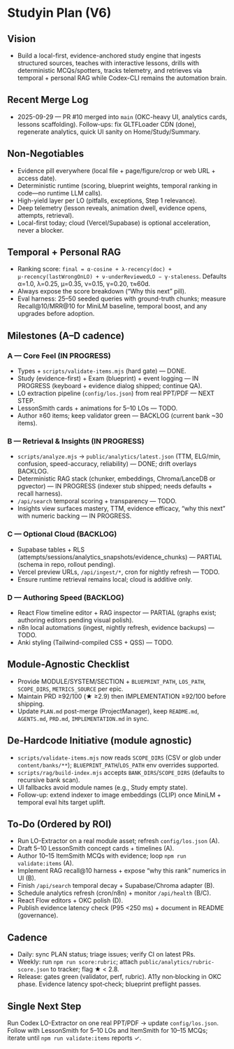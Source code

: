 # Studyin Plan (V6)

## Vision
- Build a local-first, evidence-anchored study engine that ingests structured sources, teaches with interactive lessons, drills with deterministic MCQs/spotters, tracks telemetry, and retrieves via temporal + personal RAG while Codex-CLI remains the automation brain.

## Recent Merge Log
- 2025-09-29 — PR #10 merged into `main` (OKC-heavy UI, analytics cards, lessons scaffolding). Follow-ups: fix GLTFLoader CDN (done), regenerate analytics, quick UI sanity on Home/Study/Summary.

## Non-Negotiables
- Evidence pill everywhere (local file + page/figure/crop or web URL + access date).  
- Deterministic runtime (scoring, blueprint weights, temporal ranking in code—no runtime LLM calls).  
- High-yield layer per LO (pitfalls, exceptions, Step 1 relevance).  
- Deep telemetry (lesson reveals, animation dwell, evidence opens, attempts, retrieval).  
- Local-first today; cloud (Vercel/Supabase) is optional acceleration, never a blocker.

## Temporal + Personal RAG
- Ranking score: `final = α·cosine + λ·recency(doc) + μ·recency(lastWrongOnLO) + ν·underReviewedLO − γ·staleness`.  Defaults α=1.0, λ=0.25, μ=0.35, ν=0.15, γ=0.20, τ≈60d.
- Always expose the score breakdown (“Why this next” pill).  
- Eval harness: 25–50 seeded queries with ground-truth chunks; measure Recall@10/MRR@10 for MiniLM baseline, temporal boost, and any upgrades before adoption.

## Milestones (A–D cadence)

### A — Core Feel (IN PROGRESS)
- Types + `scripts/validate-items.mjs` (hard gate) — DONE.
- Study (evidence-first) + Exam (blueprint) + event logging — IN PROGRESS (keyboard + evidence dialog shipped; continue QA).
- LO extraction pipeline (`config/los.json`) from real PPT/PDF — NEXT STEP.
- LessonSmith cards + animations for 5–10 LOs — TODO.
- Author ≥60 items; keep validator green — BACKLOG (current bank ~30 items).

### B — Retrieval & Insights (IN PROGRESS)
- `scripts/analyze.mjs` → `public/analytics/latest.json` (TTM, ELG/min, confusion, speed-accuracy, reliability) — DONE; drift overlays BACKLOG.
- Deterministic RAG stack (chunker, embeddings, Chroma/LanceDB or pgvector) — IN PROGRESS (indexer stub shipped; needs defaults + recall harness).
- `/api/search` temporal scoring + transparency — TODO.
- Insights view surfaces mastery, TTM, evidence efficacy, “why this next” with numeric backing — IN PROGRESS.

### C — Optional Cloud (BACKLOG)
- Supabase tables + RLS (attempts/sessions/analytics_snapshots/evidence_chunks) — PARTIAL (schema in repo, rollout pending).
- Vercel preview URLs, `/api/ingest/*`, cron for nightly refresh — TODO.
- Ensure runtime retrieval remains local; cloud is additive only.

### D — Authoring Speed (BACKLOG)
- React Flow timeline editor + RAG inspector — PARTIAL (graphs exist; authoring editors pending visual polish).
- n8n local automations (ingest, nightly refresh, evidence backups) — TODO.
- Anki styling (Tailwind-compiled CSS + QSS) — TODO.

## Module-Agnostic Checklist
- Provide MODULE/SYSTEM/SECTION + `BLUEPRINT_PATH`, `LOS_PATH`, `SCOPE_DIRS`, `METRICS_SOURCE` per epic.  
- Maintain PRD ≥92/100 (★ ≥2.9) then IMPLEMENTATION ≥92/100 before shipping.  
- Update `PLAN.md` post-merge (ProjectManager), keep `README.md`, `AGENTS.md`, `PRD.md`, `IMPLEMENTATION.md` in sync.

## De-Hardcode Initiative (module agnostic)
- `scripts/validate-items.mjs` now reads `SCOPE_DIRS` (CSV or glob under `content/banks/**`); `BLUEPRINT_PATH`/`LOS_PATH` env overrides supported.  
- `scripts/rag/build-index.mjs` accepts `BANK_DIRS`/`SCOPE_DIRS` (defaults to recursive bank scan).  
- UI fallbacks avoid module names (e.g., Study empty state).  
- Follow-up: extend indexer to image embeddings (CLIP) once MiniLM + temporal eval hits target uplift.

## To‑Do (Ordered by ROI)
- Run LO-Extractor on a real module asset; refresh `config/los.json` (A).  
- Draft 5–10 LessonSmith concept cards + timelines (A).  
- Author 10–15 ItemSmith MCQs with evidence; loop `npm run validate:items` (A).  
- Implement RAG recall@10 harness + expose “why this rank” numerics in UI (B).  
- Finish `/api/search` temporal decay + Supabase/Chroma adapter (B).  
- Schedule analytics refresh (cron/n8n) + monitor `/api/health` (B/C).  
- React Flow editors + OKC polish (D).  
- Publish evidence latency check (P95 <250 ms) + document in README (governance).

## Cadence
- Daily: sync PLAN status; triage issues; verify CI on latest PRs.  
- Weekly: run `npm run score:rubric`; attach `public/analytics/rubric-score.json` to tracker; flag ★ < 2.8.  
- Release: gates green (validator, perf, rubric). A11y non‑blocking in OKC phase. Evidence latency spot‑check; blueprint preflight passes.

## Single Next Step
Run Codex LO-Extractor on one real PPT/PDF → update `config/los.json`. Follow with LessonSmith for 5–10 LOs and ItemSmith for 10–15 MCQs; iterate until `npm run validate:items` reports ✓.
